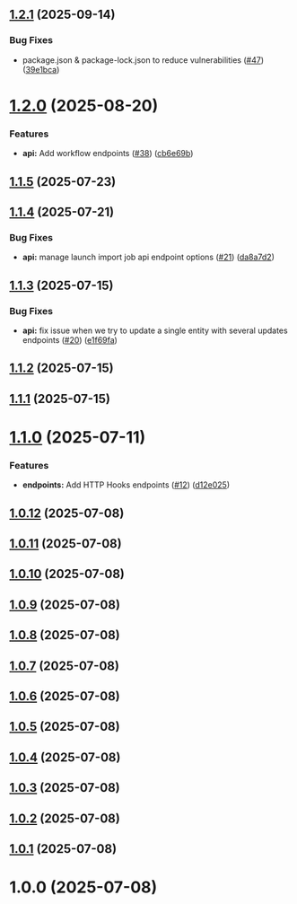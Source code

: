 ## [1.2.1](https://github.com/schallym/node-akeneo-api-client/compare/v1.2.0...v1.2.1) (2025-09-14)


### Bug Fixes

* package.json & package-lock.json to reduce vulnerabilities ([#47](https://github.com/schallym/node-akeneo-api-client/issues/47)) ([39e1bca](https://github.com/schallym/node-akeneo-api-client/commit/39e1bca4303d4f1ab89ea2759d6e10ad473436e4))

# [1.2.0](https://github.com/schallym/node-akeneo-api-client/compare/v1.1.5...v1.2.0) (2025-08-20)


### Features

* **api:** Add workflow endpoints ([#38](https://github.com/schallym/node-akeneo-api-client/issues/38)) ([cb6e69b](https://github.com/schallym/node-akeneo-api-client/commit/cb6e69bda81464d83363afa79b2920cc1b309ae3))

## [1.1.5](https://github.com/schallym/node-akeneo-api-client/compare/v1.1.4...v1.1.5) (2025-07-23)

## [1.1.4](https://github.com/schallym/node-akeneo-api-client/compare/v1.1.3...v1.1.4) (2025-07-21)


### Bug Fixes

* **api:** manage launch import job api endpoint options ([#21](https://github.com/schallym/node-akeneo-api-client/issues/21)) ([da8a7d2](https://github.com/schallym/node-akeneo-api-client/commit/da8a7d209cbd980bd1719f8256cb7c5794e13c9c))

## [1.1.3](https://github.com/schallym/node-akeneo-api-client/compare/v1.1.2...v1.1.3) (2025-07-15)


### Bug Fixes

* **api:** fix issue when we try to update a single entity with several updates endpoints ([#20](https://github.com/schallym/node-akeneo-api-client/issues/20)) ([e1f69fa](https://github.com/schallym/node-akeneo-api-client/commit/e1f69fa73ebb176c09053b5ede219326202719d7))

## [1.1.2](https://github.com/schallym/node-akeneo-api-client/compare/v1.1.1...v1.1.2) (2025-07-15)

## [1.1.1](https://github.com/schallym/node-akeneo-api-client/compare/v1.1.0...v1.1.1) (2025-07-15)

# [1.1.0](https://github.com/schallym/node-akeneo-api-client/compare/v1.0.12...v1.1.0) (2025-07-11)


### Features

* **endpoints:** Add HTTP Hooks endpoints ([#12](https://github.com/schallym/node-akeneo-api-client/issues/12)) ([d12e025](https://github.com/schallym/node-akeneo-api-client/commit/d12e0257ea23e198be4dc324a030a5483ffb629e))

## [1.0.12](https://github.com/schallym/node-akeneo-api-client/compare/v1.0.11...v1.0.12) (2025-07-08)

## [1.0.11](https://github.com/schallym/node-akeneo-api-client/compare/v1.0.10...v1.0.11) (2025-07-08)

## [1.0.10](https://github.com/schallym/node-akeneo-api-client/compare/v1.0.9...v1.0.10) (2025-07-08)

## [1.0.9](https://github.com/schallym/node-akeneo-api-client/compare/v1.0.8...v1.0.9) (2025-07-08)

## [1.0.8](https://github.com/schallym/node-akeneo-api-client/compare/v1.0.7...v1.0.8) (2025-07-08)

## [1.0.7](https://github.com/schallym/node-akeneo-api-client/compare/v1.0.6...v1.0.7) (2025-07-08)

## [1.0.6](https://github.com/schallym/node-akeneo-api-client/compare/v1.0.5...v1.0.6) (2025-07-08)

## [1.0.5](https://github.com/schallym/node-akeneo-api-client/compare/v1.0.4...v1.0.5) (2025-07-08)

## [1.0.4](https://github.com/schallym/node-akeneo-api-client/compare/v1.0.3...v1.0.4) (2025-07-08)

## [1.0.3](https://github.com/schallym/node-akeneo-api-client/compare/v1.0.2...v1.0.3) (2025-07-08)

## [1.0.2](https://github.com/schallym/node-akeneo-api-client/compare/v1.0.1...v1.0.2) (2025-07-08)

## [1.0.1](https://github.com/schallym/node-akeneo-api-client/compare/v1.0.0...v1.0.1) (2025-07-08)

# 1.0.0 (2025-07-08)
